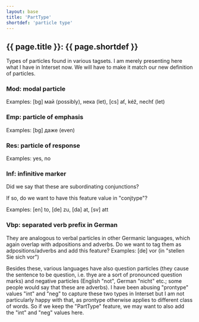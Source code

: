 ```yaml
---
layout: base
title: 'PartType'
shortdef: 'particle type'
---
```


## {{ page.title }}: {{ page.shortdef }}

Types of particles found in various tagsets. I am merely presenting
here what I have in Interset now. We will have to make it match our
new definition of particles.

### Mod: modal particle

Examples: [bg] май (possibly), нека (let), [cs] ať, kéž, nechť (let)

### Emp: particle of emphasis

Examples: [bg] даже (even)

### Res: particle of response

Examples: yes, no

### Inf: infinitive marker

Did we say that these are subordinating conjunctions?

If so, do we want to have this feature value in "conjtype"?

Examples: [en] to, [de] zu, [da] at, [sv] att

### Vbp: separated verb prefix in German

They are analogous to verbal particles in other Germanic languages,
which again overlap with adpositions and adverbs. Do we want to tag
them as adpositions/adverbs and add this feature?  Examples: [de] vor
(in "stellen Sie sich vor")

Besides these, various languages have also question particles (they
cause the sentence to be question, i.e. thye are a sort of pronounced
question marks) and negative particles (English "not", German "nicht"
etc.; some people would say that these are adverbs). I have been
abusing "prontype" values "int" and "neg" to capture these two types
in Interset but I am not particularly happy with that, as prontype
otherwise applies to different class of words. So if we keep the
"PartType" feature, we may want to also add the "int" and "neg" values
here.
